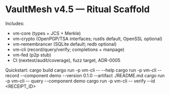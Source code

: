 # VaultMesh v4.5 — Ritual Scaffold

Includes:
- vm-core (types + JCS + Merkle)
- vm-crypto (OpenPGP/TSA interfaces; rustls default, OpenSSL optional)
- vm-remembrancer (SQLite default; redb optional)
- vm-cli (record/query/verify; completions + manpage)
- vm-fed (p2p stub)
- CI (nextest/audit/coverage), fuzz target, ADR-0005

Quickstart:
  cargo build
  cargo run -p vm-cli -- --help
  cargo run -p vm-cli -- record --component demo --version 0.1.0 --artifact ./README.md
  cargo run -p vm-cli -- query --component demo
  cargo run -p vm-cli -- verify --id <RECEIPT_ID>
